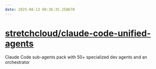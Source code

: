 ```yaml
---
date: 2025-08-13 08:36:35.258670
---
```


# [stretchcloud/claude-code-unified-agents](https://github.com/stretchcloud/claude-code-unified-agents)

Claude Code sub-agents pack with 50+ specialized dev agents and an orchestrator